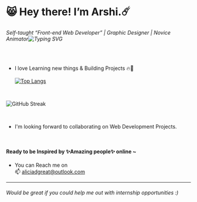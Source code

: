 # :smile_cat: Hey there! I’m Arshi.:comet:

###### Self-taught  “Front-end Web Developer” | Graphic Designer | Novice Animator![Typing SVG](https://readme-typing-svg.herokuapp.com?font=consolas&color=%2336BCF7&size=17&duration=1000&vCenter=true&height=19&lines=%F0%9F%8C%A9%EF%B8%8F)
<br>

- I love Learning new things & Building Projects :fire::muscle:
<br><br>
[![Top Langs](https://github-readme-stats.vercel.app/api/top-langs/?username=Au24c&layout=compact)](https://github.com/anuraghazra/github-readme-stats)
<br>

![GitHub Streak](http://github-readme-streak-stats.herokuapp.com?user=Au24c&theme=ads-juicy-fresh&hide_border=true&date_format=%5BY%20%5DM%20j)

<br>

- I'm looking forward to collaborating on Web Development Projects.

<br>

#### Ready to be Inspired by ✨Amazing people✨ online ~
- You can Reach me on
<br>📫  aliciadgreat@outlook.com

***
   ###### Would be great if you could help me out with internship opportunities :)

<!---
Au24c/Au24c is a ✨ special ✨ repository because its `README.md` (this file) appears on your GitHub profile.
You can click the Preview link to take a look at your changes.
--->
